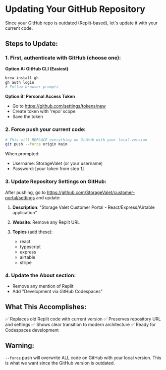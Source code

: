 # Updating Your GitHub Repository

Since your GitHub repo is outdated (Replit-based), let's update it with your current code.

## Steps to Update:

### 1. First, authenticate with GitHub (choose one):

**Option A: GitHub CLI (Easiest)**
```bash
brew install gh
gh auth login
# Follow browser prompts
```

**Option B: Personal Access Token**
- Go to https://github.com/settings/tokens/new
- Create token with 'repo' scope
- Save the token

### 2. Force push your current code:

```bash
# This will REPLACE everything on GitHub with your local version
git push --force origin main
```

When prompted:
- Username: StorageValet (or your username)
- Password: [your token from step 1]

### 3. Update Repository Settings on GitHub:

After pushing, go to https://github.com/StorageValet/customer-portal/settings and update:

1. **Description**: 
   "Storage Valet Customer Portal - React/Express/Airtable application"

2. **Website**: 
   Remove any Replit URL

3. **Topics** (add these):
   - react
   - typescript
   - express
   - airtable
   - stripe

### 4. Update the About section:
- Remove any mention of Replit
- Add "Development via GitHub Codespaces"

## What This Accomplishes:

✅ Replaces old Replit code with current version
✅ Preserves repository URL and settings
✅ Shows clear transition to modern architecture
✅ Ready for Codespaces development

## Warning:
`--force` push will overwrite ALL code on GitHub with your local version. This is what we want since the GitHub version is outdated.